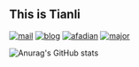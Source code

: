 ## This is Tianli

<!--
**TIANLI0/TIANLI0** is a ✨ _special_ ✨ repository because its `README.md` (this file) appears on your GitHub profile.

Here are some ideas to get you started:

- 🔭 I’m currently working on ...
- 🌱 I’m currently learning ...
- 👯 I’m looking to collaborate on ...
- 🤔 I’m looking for help with ...
- 💬 Ask me about ...
- 📫 How to reach me: ...
- 😄 Pronouns: ...
- ⚡ Fun fact: ...
-->


[![mail](https://img.shields.io/badge/Email-wutianli@tianli0.top-F2572D?style=flat-square)](mailto:wutianli@tianli0.top)
[![blog](https://img.shields.io/badge/HomePage-tianli0.top-008972?style=flat-square)](https://www.tianli0.top)
[![afadian](https://img.shields.io/badge/爱发电-@Tianli0-8F6ADB?style=flat-square)](https://afdian.net/@Tianli0)
[![major](https://img.shields.io/badge/major-O_I_S_E-3053FF?style=flat-square)](Optoelectronic_information_science_and_engineering)


![Anurag's GitHub stats](https://github-readme-stats.vercel.app/api?username=tianli0&show_icons=true&count_private=true&bg_color=30,e96443,904e95&title_color=fff&text_color=fff)

